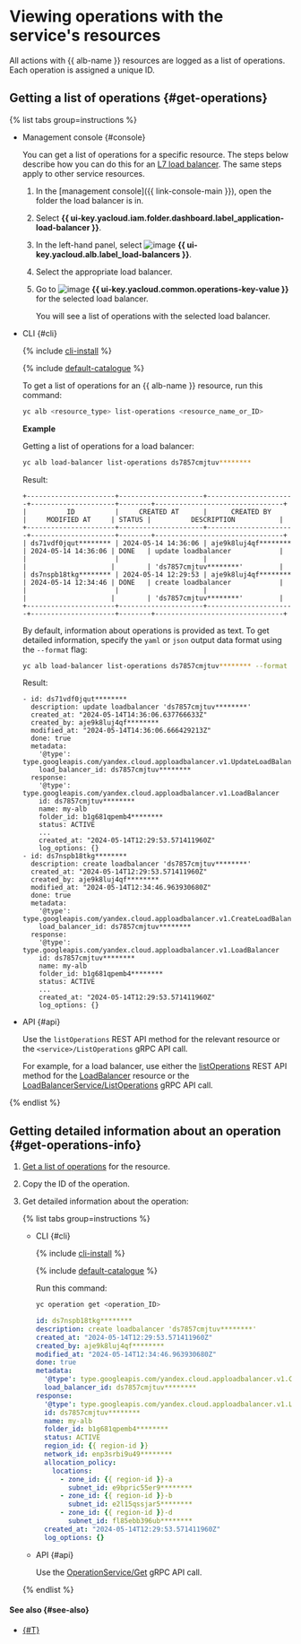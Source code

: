 # Viewing operations with the service's resources

All actions with {{ alb-name }} resources are logged as a list of operations. Each operation is assigned a unique ID.

## Getting a list of operations {#get-operations}

{% list tabs group=instructions %}

- Management console {#console}

  You can get a list of operations for a specific resource. The steps below describe how you can do this for an [L7 load balancer](../concepts/application-load-balancer.md). The same steps apply to other service resources.

  1. In the [management console]({{ link-console-main }}), open the folder the load balancer is in.
  1. Select **{{ ui-key.yacloud.iam.folder.dashboard.label_application-load-balancer }}**.
  1. In the left-hand panel, select ![image](../../_assets/console-icons/branches-down.svg) **{{ ui-key.yacloud.alb.label_load-balancers }}**.
  1. Select the appropriate load balancer.
  1. Go to ![image](../../_assets/console-icons/list-check.svg) **{{ ui-key.yacloud.common.operations-key-value }}** for the selected load balancer.

     You will see a list of operations with the selected load balancer.

- CLI {#cli}

  {% include [cli-install](../../_includes/cli-install.md) %}

  {% include [default-catalogue](../../_includes/default-catalogue.md) %}

  To get a list of operations for an {{ alb-name }} resource, run this command:

  ```bash
  yc alb <resource_type> list-operations <resource_name_or_ID>
  ```

  **Example**

  Getting a list of operations for a load balancer:

  ```bash
  yc alb load-balancer list-operations ds7857cmjtuv********
  ```

  Result:

  ```text
  +----------------------+---------------------+----------------------+---------------------+--------+--------------------------------+
  |          ID          |     CREATED AT      |      CREATED BY      |     MODIFIED AT     | STATUS |          DESCRIPTION           |
  +----------------------+---------------------+----------------------+---------------------+--------+--------------------------------+
  | ds71vdf0jqut******** | 2024-05-14 14:36:06 | aje9k8luj4qf******** | 2024-05-14 14:36:06 | DONE   | update loadbalancer            |
  |                      |                     |                      |                     |        | 'ds7857cmjtuv********'         |
  | ds7nspb18tkg******** | 2024-05-14 12:29:53 | aje9k8luj4qf******** | 2024-05-14 12:34:46 | DONE   | create loadbalancer            |
  |                      |                     |                      |                     |        | 'ds7857cmjtuv********'         |
  +----------------------+---------------------+----------------------+---------------------+--------+--------------------------------+
  ```

  By default, information about operations is provided as text. To get detailed information, specify the `yaml` or `json` output data format using the `--format` flag:

  ```bash
  yc alb load-balancer list-operations ds7857cmjtuv******** --format yaml
  ```

  Result:

  ```text
  - id: ds71vdf0jqut********
    description: update loadbalancer 'ds7857cmjtuv********'
    created_at: "2024-05-14T14:36:06.637766633Z"
    created_by: aje9k8luj4qf********
    modified_at: "2024-05-14T14:36:06.666429213Z"
    done: true
    metadata:
      '@type': type.googleapis.com/yandex.cloud.apploadbalancer.v1.UpdateLoadBalancerMetadata
      load_balancer_id: ds7857cmjtuv********
    response:
      '@type': type.googleapis.com/yandex.cloud.apploadbalancer.v1.LoadBalancer
      id: ds7857cmjtuv********
      name: my-alb
      folder_id: b1g681qpemb4********
      status: ACTIVE
      ...
      created_at: "2024-05-14T12:29:53.571411960Z"
      log_options: {}
  - id: ds7nspb18tkg********
    description: create loadbalancer 'ds7857cmjtuv********'
    created_at: "2024-05-14T12:29:53.571411960Z"
    created_by: aje9k8luj4qf********
    modified_at: "2024-05-14T12:34:46.963930680Z"
    done: true
    metadata:
      '@type': type.googleapis.com/yandex.cloud.apploadbalancer.v1.CreateLoadBalancerMetadata
      load_balancer_id: ds7857cmjtuv********
    response:
      '@type': type.googleapis.com/yandex.cloud.apploadbalancer.v1.LoadBalancer
      id: ds7857cmjtuv********
      name: my-alb
      folder_id: b1g681qpemb4********
      status: ACTIVE
      ...
      created_at: "2024-05-14T12:29:53.571411960Z"
      log_options: {}
  ```

- API {#api}

  Use the `listOperations` REST API method for the relevant resource or the `<service>/ListOperations` gRPC API call.

  For example, for a load balancer, use either the [listOperations](../api-ref/LoadBalancer/listOperations.md) REST API method for the [LoadBalancer](../api-ref/LoadBalancer/index.md) resource or the [LoadBalancerService/ListOperations](../api-ref/grpc/LoadBalancer/listOperations.md) gRPC API call.

{% endlist %}

## Getting detailed information about an operation {#get-operations-info}

1. [Get a list of operations](#get-operations) for the resource.
1. Copy the ID of the operation.
1. Get detailed information about the operation:

   {% list tabs group=instructions %}

   - CLI {#cli}

     {% include [cli-install](../../_includes/cli-install.md) %}

     {% include [default-catalogue](../../_includes/default-catalogue.md) %}

     Run this command:

     ```bash
     yc operation get <operation_ID>
     ```

     ```yaml
     id: ds7nspb18tkg********
     description: create loadbalancer 'ds7857cmjtuv********'
     created_at: "2024-05-14T12:29:53.571411960Z"
     created_by: aje9k8luj4qf********
     modified_at: "2024-05-14T12:34:46.963930680Z"
     done: true
     metadata:
       '@type': type.googleapis.com/yandex.cloud.apploadbalancer.v1.CreateLoadBalancerMetadata
       load_balancer_id: ds7857cmjtuv********
     response:
       '@type': type.googleapis.com/yandex.cloud.apploadbalancer.v1.LoadBalancer
       id: ds7857cmjtuv********
       name: my-alb
       folder_id: b1g681qpemb4********
       status: ACTIVE
       region_id: {{ region-id }}
       network_id: enp3srbi9u49********
       allocation_policy:
         locations:
           - zone_id: {{ region-id }}-a
             subnet_id: e9bpric55er9********
           - zone_id: {{ region-id }}-b
             subnet_id: e2l15qssjar5********
           - zone_id: {{ region-id }}-d
             subnet_id: fl85ebb396ub********
       created_at: "2024-05-14T12:29:53.571411960Z"
       log_options: {}
     ```

   - API {#api}

     Use the [OperationService/Get](../api-ref/grpc/Operation/get.md) gRPC API call.

   {% endlist %}

#### See also {#see-also}

* [{#T}](../../api-design-guide/concepts/about-async.md)
